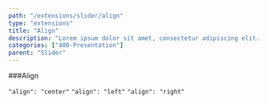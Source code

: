 ```yaml
---
path: "/extensions/slider/align"
type: "extensions"
title: "Align"
description: "Lorem ipsum dolor sit amet, consectetur adipiscing elit. Nunc tempus laoreet leo sit amet iaculis."
categories: ["400-Presentation"]
parent: "Slider"
---
```


###Align

`"align": "center"` `"align": "left"` `"align": "right"`

<demo>
  <demovanilla src="demos/inline/demos/slider/align-center">
  </demovanilla>
</demo>

<demo>
  <demovanilla src="demos/inline/demos/slider/align-left">
  </demovanilla>
</demo>

<demo>
  <demovanilla src="demos/inline/demos/slider/align-right">
  </demovanilla>
</demo>
